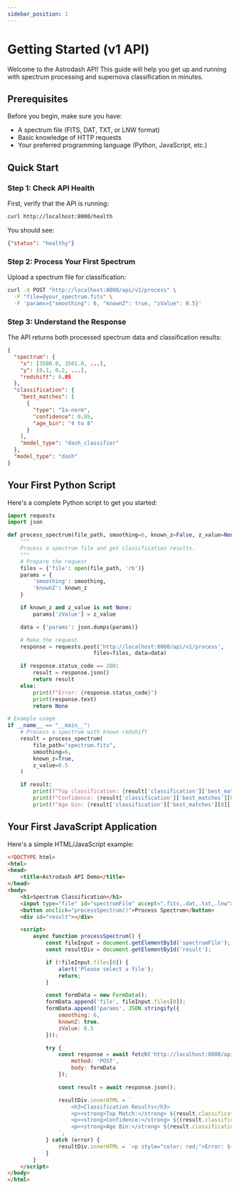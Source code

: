 ```yaml
---
sidebar_position: 1
---
```


# Getting Started (v1 API)

Welcome to the Astrodash API! This guide will help you get up and running with spectrum processing and supernova classification in minutes.

## Prerequisites

Before you begin, make sure you have:

- A spectrum file (FITS, DAT, TXT, or LNW format)
- Basic knowledge of HTTP requests
- Your preferred programming language (Python, JavaScript, etc.)

## Quick Start

### Step 1: Check API Health

First, verify that the API is running:

```bash
curl http://localhost:8000/health
```

You should see:
```json
{"status": "healthy"}
```

### Step 2: Process Your First Spectrum

Upload a spectrum file for classification:

```bash
curl -X POST "http://localhost:8000/api/v1/process" \
  -F "file=@your_spectrum.fits" \
  -F 'params={"smoothing": 6, "knownZ": true, "zValue": 0.5}'
```

### Step 3: Understand the Response

The API returns both processed spectrum data and classification results:

```json
{
  "spectrum": {
    "x": [3500.0, 3501.0, ...],
    "y": [0.1, 0.2, ...],
    "redshift": 0.05
  },
  "classification": {
    "best_matches": [
      {
        "type": "Ia-norm",
        "confidence": 0.95,
        "age_bin": "4 to 8"
      }
    ],
    "model_type": "dash_classifier"
  },
  "model_type": "dash"
}
```

## Your First Python Script

Here's a complete Python script to get you started:

```python
import requests
import json

def process_spectrum(file_path, smoothing=6, known_z=False, z_value=None):
    """
    Process a spectrum file and get classification results.
    """
    # Prepare the request
    files = {'file': open(file_path, 'rb')}
    params = {
        'smoothing': smoothing,
        'knownZ': known_z
    }

    if known_z and z_value is not None:
        params['zValue'] = z_value

    data = {'params': json.dumps(params)}

    # Make the request
    response = requests.post('http://localhost:8000/api/v1/process',
                           files=files, data=data)

    if response.status_code == 200:
        result = response.json()
        return result
    else:
        print(f"Error: {response.status_code}")
        print(response.text)
        return None

# Example usage
if __name__ == "__main__":
    # Process a spectrum with known redshift
    result = process_spectrum(
        file_path="spectrum.fits",
        smoothing=6,
        known_z=True,
        z_value=0.5
    )

    if result:
        print(f"Top classification: {result['classification']['best_matches'][0]['type']}")
        print(f"Confidence: {result['classification']['best_matches'][0]['confidence']}")
        print(f"Age bin: {result['classification']['best_matches'][0]['age_bin']}")
```

## Your First JavaScript Application

Here's a simple HTML/JavaScript example:

```html
<!DOCTYPE html>
<html>
<head>
    <title>Astrodash API Demo</title>
</head>
<body>
    <h1>Spectrum Classification</h1>
    <input type="file" id="spectrumFile" accept=".fits,.dat,.txt,.lnw">
    <button onclick="processSpectrum()">Process Spectrum</button>
    <div id="result"></div>

    <script>
        async function processSpectrum() {
            const fileInput = document.getElementById('spectrumFile');
            const resultDiv = document.getElementById('result');

            if (!fileInput.files[0]) {
                alert('Please select a file');
                return;
            }

            const formData = new FormData();
            formData.append('file', fileInput.files[0]);
            formData.append('params', JSON.stringify({
                smoothing: 6,
                knownZ: true,
                zValue: 0.5
            }));

            try {
                const response = await fetch('http://localhost:8000/api/v1/process', {
                    method: 'POST',
                    body: formData
                });

                const result = await response.json();

                resultDiv.innerHTML = `
                    <h3>Classification Results</h3>
                    <p><strong>Top Match:</strong> ${result.classification.best_matches[0].type}</p>
                    <p><strong>Confidence:</strong> ${(result.classification.best_matches[0].confidence * 100).toFixed(1)}%</p>
                    <p><strong>Age Bin:</strong> ${result.classification.best_matches[0].age_bin}</p>
                `;
            } catch (error) {
                resultDiv.innerHTML = `<p style="color: red;">Error: ${error.message}</p>`;
            }
        }
    </script>
</body>
</html>
```
